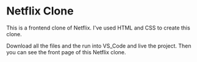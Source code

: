 
# Netflix Clone

This is a frontend clone of Netflix. I've used HTML and CSS to create this clone.

Download all the files and the run into VS_Code and live the project. Then you can see the front page of this Netflix clone.


